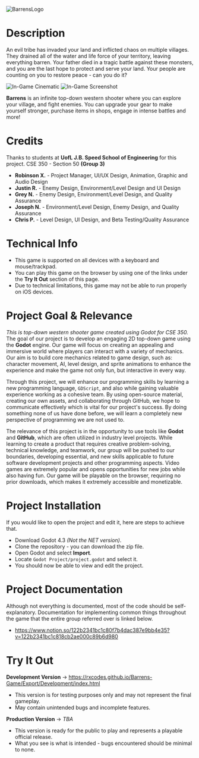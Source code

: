 ![BarrensLogo](https://github.com/user-attachments/assets/69e5aa4d-276e-4df4-bc66-503adcd03680)

# Description
An evil tribe has invaded your land and inflicted chaos on multiple villages. They drained all of the water and life force of your territory, leaving everything barren. Your father died in a tragic battle against these monsters, and you are the last hope to protect and serve your land. Your people are counting on you to restore peace - can you do it?

![In-Game Cinematic](https://github.com/user-attachments/assets/636f8d66-7ad8-4bf3-8753-d78d57a962bd)
![In-Game Screenshot](https://github.com/user-attachments/assets/b319e839-cc29-4e87-956a-773a4bf9e1c0)

**Barrens** is an infinite top-down western shooter where you can explore your village, and fight enemies. You can upgrade your gear to make yourself stronger, purchase items in shops, engage in intense battles and more!

# Credits
Thanks to students at **UofL J.B. Speed School of Engineering** for this project.
CSE 350 - Section 50 **(Group 3)**
- **Robinson X.** - Project Manager, UI/UX Design, Animation, Graphic and Audio Design
- **Justin R.** - Enemy Design, Environment/Level Design and UI Design
- **Grey N.** - Enemy Design, Environment/Level Design, and Quality Assurance
- **Joseph N.** - Environment/Level Design, Enemy Design, and Quality Assurance
- **Chris P.** - Level Design, UI Design, and Beta Testing/Quality Assurance

# Technical Info
- This game is supported on all devices with a keyboard and mouse/trackpad.
- You can play this game on the browser by using one of the links under the **Try It Out** section of this page.
- Due to technical limitations, this game may not be able to run properly on iOS devices.

# Project Goal & Relevance
*This is top-down western shooter game created using Godot for CSE 350.* The goal of our project is to develop an engaging 2D top-down game using the **Godot** engine. Our game will focus on creating an appealing and immersive world where players can interact with a variety of mechanics. Our aim is to build core mechanics related to game design, such as: character movement, AI, level design, and sprite animations to enhance the experience and make the game not only fun, but interactive in every way.

Through this project, we will enhance our programming skills by learning a new programming language, `GDScript`, and also while gaining valuable experience working as a cohesive team. By using open-source material, creating our own assets, and collaborating through GitHub, we hope to communicate effectively which is vital for our project's success. By doing something none of us have done before, we will learn a completely new perspective of programming we are not used to. 

The relevance of this project is in the opportunity to use tools like **Godot** and **GitHub**, which are often utilized in industry level projects.  While learning to create a product that requires creative problem-solving, technical knowledge, and teamwork, our group will be pushed to our boundaries, developing essential, and new skills applicable to future software development projects and other programming aspects. Video games are extremely popular and opens opportunities for new jobs while also having fun. Our game will be playable on the browser, requiring no prior downloads, which makes it extremely accessible and monetizable.

# Project Installation
If you would like to open the project and edit it, here are steps to achieve that.
- Download Godot 4.3 *(Not the NET version)*.
- Clone the repository - you can download the zip file.
- Open Godot and select **Import**.
- Locate `Godot Project/project.godot` and select it.
- You should now be able to view and edit the project.

# Project Documentation
Although not everything is documented, most of the code should be self-explanatory. Documentation for implementing common things throughout the game that the entire group referred over is linked below.
- https://www.notion.so/122b2341bc1c80f7b4dac387e9bb4e35?v=122b2341bc1c818cb2ae000c89b6d980

# Try It Out
**Development Version**
-> https://rxcodes.github.io/Barrens-Game/Export/Development/index.html
- This version is for testing purposes only and may not represent the final gameplay.
- May contain unintended bugs and incomplete features.

**Production Version**
-> _TBA_
- This version is ready for the public to play and represents a playable official release.
- What you see is what is intended - bugs encountered should be minimal to none.
